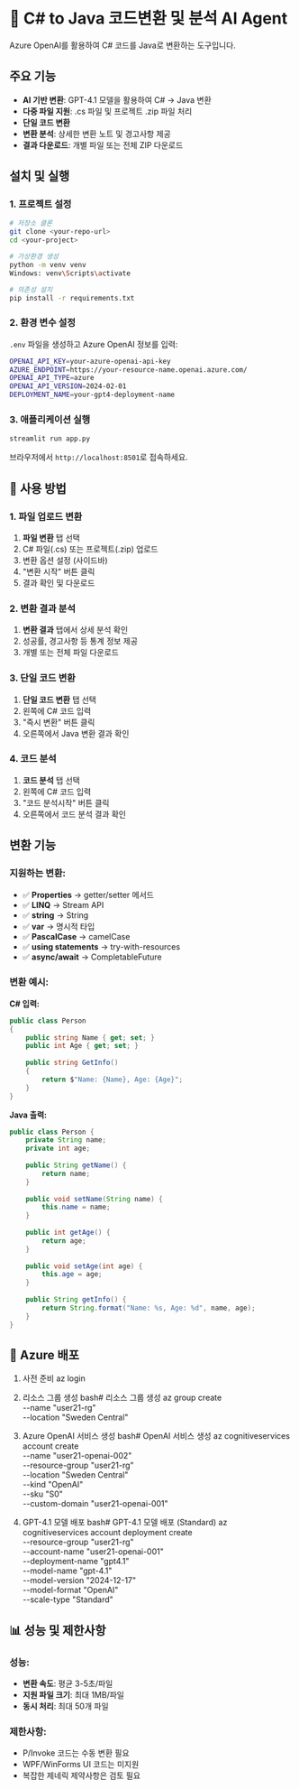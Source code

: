 # 🔄 C# to Java 코드변환 및 분석 AI Agent

Azure OpenAI를 활용하여 C# 코드를 Java로 변환하는 도구입니다.

## 주요 기능

- **AI 기반 변환**: GPT-4.1 모델을 활용하여 C# → Java 변환
- **다중 파일 지원**: .cs 파일 및 프로젝트 .zip 파일 처리
- **단일 코드 변환**
- **변환 분석**: 상세한 변환 노트 및 경고사항 제공
- **결과 다운로드**: 개별 파일 또는 전체 ZIP 다운로드

## 설치 및 실행

### 1. 프로젝트 설정
```bash
# 저장소 클론
git clone <your-repo-url>
cd <your-project>

# 가상환경 생성
python -m venv venv
Windows: venv\Scripts\activate

# 의존성 설치
pip install -r requirements.txt
```

### 2. 환경 변수 설정
`.env` 파일을 생성하고 Azure OpenAI 정보를 입력:

```bash
OPENAI_API_KEY=your-azure-openai-api-key
AZURE_ENDPOINT=https://your-resource-name.openai.azure.com/
OPENAI_API_TYPE=azure
OPENAI_API_VERSION=2024-02-01
DEPLOYMENT_NAME=your-gpt4-deployment-name
```

### 3. 애플리케이션 실행
```bash
streamlit run app.py
```

브라우저에서 `http://localhost:8501`로 접속하세요.

## 📖 사용 방법

### 1. 파일 업로드 변환
1. **파일 변환** 탭 선택
2. C# 파일(.cs) 또는 프로젝트(.zip) 업로드
3. 변환 옵션 설정 (사이드바)
4. "변환 시작" 버튼 클릭
5. 결과 확인 및 다운로드

### 2. 변환 결과 분석
1. **변환 결과** 탭에서 상세 분석 확인
2. 성공률, 경고사항 등 통계 정보 제공
3. 개별 또는 전체 파일 다운로드

### 3. 단일 코드 변환
1. **단일 코드 변환** 탭 선택
2. 왼쪽에 C# 코드 입력
3. "즉시 변환" 버튼 클릭
4. 오른쪽에서 Java 변환 결과 확인

### 4. 코드 분석
1. **코드 분석** 탭 선택
2. 왼쪽에 C# 코드 입력
3. "코드 분석시작" 버튼 클릭
4. 오른쪽에서 코드 분석 결과 확인

## 변환 기능

### 지원하는 변환:
- ✅ **Properties** → getter/setter 메서드
- ✅ **LINQ** → Stream API
- ✅ **string** → String
- ✅ **var** → 명시적 타입
- ✅ **PascalCase** → camelCase
- ✅ **using statements** → try-with-resources
- ✅ **async/await** → CompletableFuture

### 변환 예시:
**C# 입력:**
```csharp
public class Person
{
    public string Name { get; set; }
    public int Age { get; set; }
    
    public string GetInfo()
    {
        return $"Name: {Name}, Age: {Age}";
    }
}
```

**Java 출력:**
```java
public class Person {
    private String name;
    private int age;
    
    public String getName() {
        return name;
    }
    
    public void setName(String name) {
        this.name = name;
    }
    
    public int getAge() {
        return age;
    }
    
    public void setAge(int age) {
        this.age = age;
    }
    
    public String getInfo() {
        return String.format("Name: %s, Age: %d", name, age);
    }
}
```

## 🔧 Azure 배포

1. 사전 준비
az login

2. 리소스 그룹 생성
bash# 리소스 그룹 생성
az group create \
  --name "user21-rg" \
  --location "Sweden Central"

3. Azure OpenAI 서비스 생성
bash# OpenAI 서비스 생성
az cognitiveservices account create \
  --name "user21-openai-002" \
  --resource-group "user21-rg" \
  --location "Sweden Central" \
  --kind "OpenAI" \
  --sku "S0" \
  --custom-domain "user21-openai-001"

4. GPT-4.1 모델 배포
bash# GPT-4.1 모델 배포 (Standard)
az cognitiveservices account deployment create \
  --resource-group "user21-rg" \
  --account-name "user21-openai-001" \
  --deployment-name "gpt4.1" \
  --model-name "gpt-4.1" \
  --model-version "2024-12-17" \
  --model-format "OpenAI" \
  --scale-type "Standard"


## 📊 성능 및 제한사항

### 성능:
- **변환 속도**: 평균 3-5초/파일
- **지원 파일 크기**: 최대 1MB/파일
- **동시 처리**: 최대 50개 파일

### 제한사항:
- P/Invoke 코드는 수동 변환 필요
- WPF/WinForms UI 코드는 미지원
- 복잡한 제네릭 제약사항은 검토 필요


